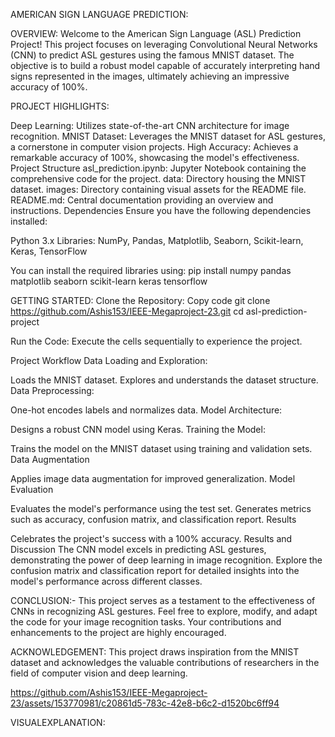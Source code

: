 AMERICAN SIGN LANGUAGE PREDICTION:

OVERVIEW:
Welcome to the American Sign Language (ASL) Prediction Project! This project focuses on leveraging Convolutional Neural Networks (CNN) to predict ASL gestures using the famous MNIST dataset. The objective is to build a robust model capable of accurately interpreting hand signs represented in the images, ultimately achieving an impressive accuracy of 100%.

PROJECT HIGHLIGHTS:

Deep Learning: Utilizes state-of-the-art CNN architecture for image recognition.
MNIST Dataset: Leverages the MNIST dataset for ASL gestures, a cornerstone in computer vision projects.
High Accuracy: Achieves a remarkable accuracy of 100%, showcasing the model's effectiveness.
Project Structure
asl_prediction.ipynb: Jupyter Notebook containing the comprehensive code for the project.
data: Directory housing the MNIST dataset.
images: Directory containing visual assets for the README file.
README.md: Central documentation providing an overview and instructions.
Dependencies
Ensure you have the following dependencies installed:

Python 3.x
Libraries: NumPy, Pandas, Matplotlib, Seaborn, Scikit-learn, Keras, TensorFlow

You can install the required libraries using:
pip install numpy pandas matplotlib seaborn scikit-learn keras tensorflow

GETTING STARTED:
Clone the Repository:
Copy code
git clone https://github.com/Ashis153/IEEE-Megaproject-23.git
cd asl-prediction-project

Run the Code:
Execute the cells sequentially to experience the project.

Project Workflow
Data Loading and Exploration:

Loads the MNIST dataset.
Explores and understands the dataset structure.
Data Preprocessing:

One-hot encodes labels and normalizes data.
Model Architecture:

Designs a robust CNN model using Keras.
Training the Model:

Trains the model on the MNIST dataset using training and validation sets.
Data Augmentation

Applies image data augmentation for improved generalization.
Model Evaluation

Evaluates the model's performance using the test set.
Generates metrics such as accuracy, confusion matrix, and classification report.
Results

Celebrates the project's success with a 100% accuracy.
Results and Discussion
The CNN model excels in predicting ASL gestures, demonstrating the power of deep learning in image recognition. Explore the confusion matrix and classification report for detailed insights into the model's performance across different classes.

CONCLUSION:-
This project serves as a testament to the effectiveness of CNNs in recognizing ASL gestures. Feel free to explore, modify, and adapt the code for your image recognition tasks. Your contributions and enhancements to the project are highly encouraged.

ACKNOWLEDGEMENT:
This project draws inspiration from the MNIST dataset and acknowledges the valuable contributions of researchers in the field of computer vision and deep learning.




https://github.com/Ashis153/IEEE-Megaproject-23/assets/153770981/c20861d5-783c-42e8-b6c2-d1520bc6ff94



VISUALEXPLANATION:

